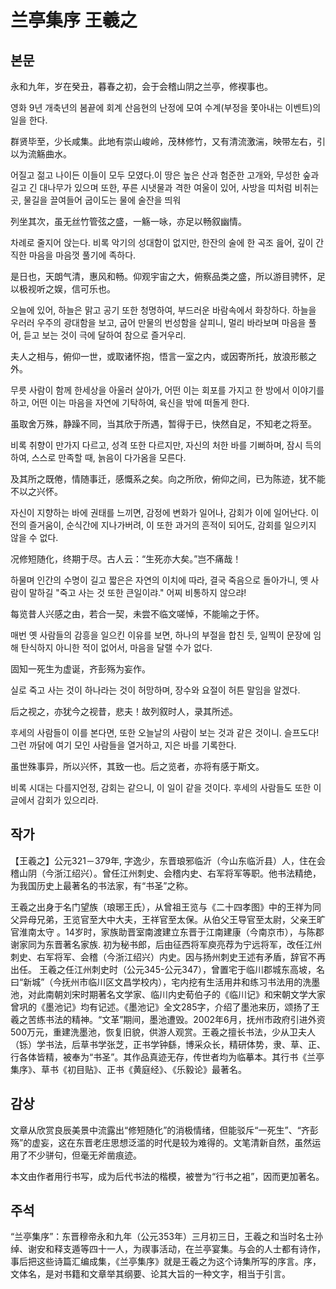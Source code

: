 # 兰亭集序 王羲之

## 본문

永和九年，岁在癸丑，暮春之初，会于会稽山阴之兰亭，修褉事也。

영화 9년 개축년의 봄끝에 회계 산음현의 난정에 모여 수계(부정을 쫓아내는 이벤트)의 일을 한다.

群贤毕至，少长咸集。此地有崇山峻岭，茂林修竹，又有清流激湍，映带左右，引以为流觞曲水。

어질고 젊고 나이든 이들이 모두 모였다.이 땅은 높은 산과 험준한 고개와, 무성한 숲과 길고 긴 대나무가 있으며 또한, 푸른 시냇물과 격한 여울이 있어, 사방을 띠처럼 비취는 곳, 물길을 끌여들어 굽이도는 물에 술잔을 띄워

列坐其次，虽无丝竹管弦之盛，一觞一咏，亦足以畅叙幽情。

차례로 줄지어 앉는다. 비록 악기의 성대함이 없지만, 한잔의 술에 한 곡조 읊어, 깊이 간직한 마음을 마음껏 풀기에 족하다.

是日也，天朗气清，惠风和畅。仰观宇宙之大，俯察品类之盛，所以游目骋怀，足以极视听之娱，信可乐也。

오늘에 있어, 하늘은 맑고 공기 또한 청명하여, 부드러운 바람속에서 화창하다. 하늘을 우러러 우주의 광대함을 보고, 굽어 만물의 번성함을 살피니, 멀리 바라보며 마음을 풀어, 듣고 보는 것이 극에 달하여 참으로 즐거우리.

夫人之相与，俯仰一世，或取诸怀抱，悟言一室之内，或因寄所托，放浪形骸之外。

무릇 사람이 함께 한세상을 아울러 살아가, 어떤 이는 회포를 가지고 한 방에서 이야기를 하고, 어떤 이는 마음을 자연에 기탁하여, 육신을 밖에 떠돌게 한다.

虽取舍万殊，静躁不同，当其欣于所遇，暂得于已，快然自足，不知老之将至。

비록 취향이 만가지 다르고, 성격 또한 다르지만, 자신의 처한 바를 기뻐하며, 잠시 득의하여, 스스로 만족할 때, 늙음이 다가옴을 모른다.

及其所之既倦，情随事迁，感慨系之矣。向之所欣，俯仰之间，已为陈迹，犹不能不以之兴怀。

자신이 지향하는 바에 권태를 느끼면, 감정에 변화가 일어나, 감회가 이에 일어난다. 이전의 즐거움이, 순식간에 지나가버려, 이 또한 과거의 흔적이 되어도, 감회를 일으키지 않을 수 없다.

况修短随化，终期于尽。古人云：“生死亦大矣。”岂不痛哉！

하물며 인간의 수명이 길고 짧은은 자연의 이치에 따라, 결국 죽음으로 돌아가니, 옛 사람이 말하길 "죽고 사는 것 또한 큰일이랴." 어찌 비통하지 않으랴!

每览昔人兴感之由，若合一契，未尝不临文嗟悼，不能喻之于怀。

매번 옛 사람들의 감흥을 일으킨 이유를 보면, 하나의 부절을 합친 듯, 일찍이 문장에 임해 탄식하지 아니한 적이 없어서, 마음을 달랠 수가 없다.

固知一死生为虚诞，齐彭殇为妄作。

실로 죽고 사는 것이 하나라는 것이 허망하며, 장수와 요절이 허튼 말임을 알겠다.

后之视之，亦犹今之视昔，悲夫！故列叙时人，录其所述。

후세의 사람들이 이를 본다면, 또한 오늘날의 사람이 보는 것과 같은 것이니. 슬프도다! 그런 까닭에 여기 모인 사람들을 열거하고, 지은 바를 기록한다. 

虽世殊事异，所以兴怀，其致一也。后之览者，亦将有感于斯文。

비록 시대는 다를지언정, 감회는 같으니, 이 일이 같을 것이다. 후세의 사람들도 또한 이 글에서 감회가 있으리라.

## 작가

【王羲之】公元321－379年, 字逸少，东晋琅邪临沂（今山东临沂县）人，住在会稽山阴（今浙江绍兴）。曾任江州刺史、会稽内史、右军将军等职。他书法精绝，为我国历史上最著名的书法家，有“书圣”之称。

王羲之出身于名门望族（琅琊王氏），从曾祖王览与《二十四孝图》中的王祥为同父异母兄弟，王览官至大中大夫，王祥官至太保。从伯父王导官至太尉，父亲王旷官淮南太守 。14岁时，家族助晋室南渡建立东晋于江南建康（今南京市），与陈郡谢家同为东晋著名家族. 初为秘书郎，后由征西将军庾亮荐为宁远将军，改任江州刺史、右军将军、会稽（今浙江绍兴）内史。因与扬州刺史王述有矛盾，辞官不再出任。 王羲之任江州刺史时（公元345-公元347），曾置宅于临川郡城东高坡，名曰“新城”（今抚州市临川区文昌学校内），宅内挖有生活用井和练习书法用的洗墨池，对此南朝刘宋时期著名文学家、临川内史荀伯子的《临川记》和宋朝文学大家曾巩的《墨池记》均有记述。《墨池记》全文285字，介绍了墨池来历，颂扬了王羲之苦练书法的精神。“文革”期间，墨池遭毁。2002年6月，抚州市政府引进外资500万元，重建洗墨池，恢复旧貌，供游人观赏。王羲之擅长书法，少从卫夫人（铄）学书法，后草书学张芝，正书学钟繇，博采众长，精研体势，隶、草、正、行各体皆精，被奉为“书圣”。其作品真迹无存，传世者均为临摹本。其行书《兰亭集序》、草书《初目贴》、正书《黄庭经》、《乐毅论》最著名。

## 감상

文章从欣赏良辰美景中流露出“修短随化”的消极情绪，但能驳斥“一死生”、“齐彭殇”的虚妄，这在东晋老庄思想泛滥的时代是较为难得的。文笔清新自然，虽然运用了不少骈句，但毫无斧凿痕迹。

本文由作者用行书写，成为后代书法的楷模，被誉为“行书之袓”，因而更加著名。

## 주석

 “兰亭集序”：东晋穆帝永和九年（公元353年）三月初三日，王羲之和当时名士孙绰、谢安和释支遁等四十一人，为禊事活动，在兰亭宴集。与会的人士都有诗作，事后把这些诗篇汇编成集，《兰亭集序》就是王羲之为这个诗集所写的序言。序，文体名，是对书籍和文章举其纲要、论其大旨的一种文字，相当于引言。